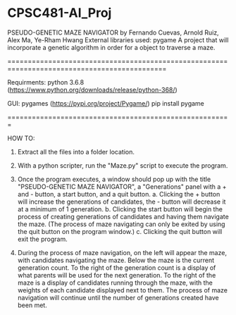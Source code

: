 # CPSC481-AI_Proj
PSEUDO-GENETIC MAZE NAVIGATOR
by Fernando Cuevas, Arnold Ruiz, Alex Ma, Ye-Rham Hwang
External libraries used: pygame
A project that will incorporate a genetic algorithm in order for a object to traverse a maze.

=============================================================================================

Requirments:
python 3.6.8 (https://www.python.org/downloads/release/python-368/)

GUI: pygames (https://pypi.org/project/Pygame/)
pip install pygame

=======================================================

HOW TO:
1. Extract all the files into a folder location.

2. With a python scripter, run the "Maze.py" script to execute the program.

3. Once the program executes, a window should pop up with the title "PSEUDO-GENETIC MAZE NAVIGATOR", 
   a "Generations" panel with a + and - button, a start button, and a quit button.
	a. Clicking the + button will increase the generations of candidates, the - button will decrease it at a minimum of 1 generation.
	b. Clicking the start button will begin the process of creating generations of candidates and having them navigate the maze. 
	   (The process of maze navigating can only be exited by using the quit button on the program window.)
	c. Clicking the quit button will exit the program.

4. During the process of maze navigation, on the left will appear the maze, with candidates navigating the maze. 
   Below the maze is the current generation count. To the right of the generation count is a display of what parents will be used for the next generation.
   To the right of the maze is a display of candidates running through the maze, with the weights of each candidate displayed next to them.
   The process of maze navigation will continue until the number of generations created have been met.
